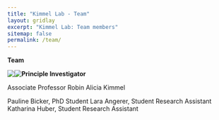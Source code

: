 ```yaml
---
title: "Kimmel Lab - Team"
layout: gridlay
excerpt: "Kimmel Lab: Team members"
sitemap: false
permalink: /team/
---
```


**Team**


<img src="{{ site.url }}{{ site.baseurl }}/images/Climber.png" class="img-responsive" style="float: left" />

**Principle Investigator**
<img src="{{ site.url }}{{ site.baseurl }}/images/Robin.png" class="img-responsive" style="float: left" />

Associate Professor
Robin Alicia Kimmel

Pauline Bicker, PhD Student
Lara Angerer, Student Research Assistant
Katharina Huber, Student Research Assistant
